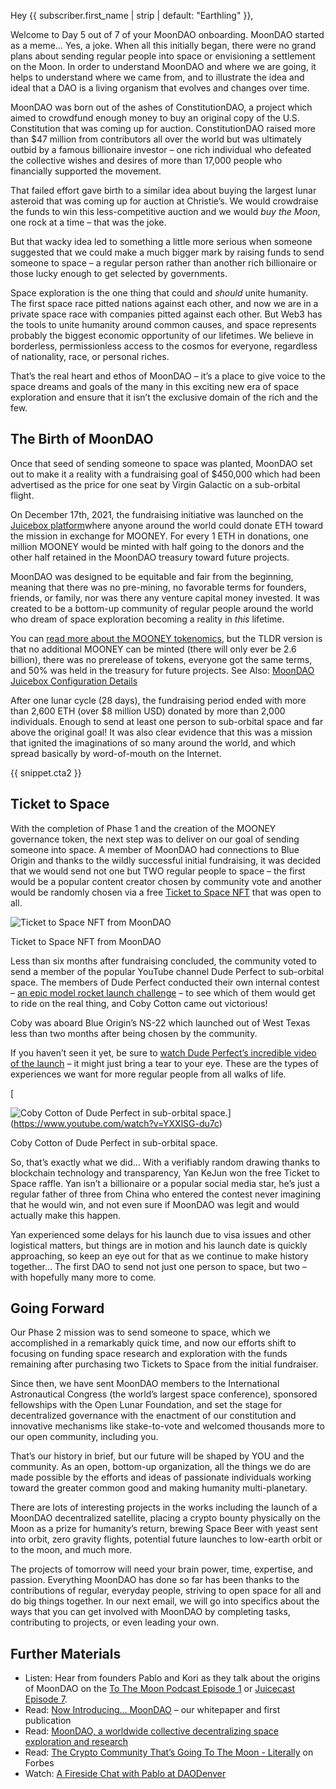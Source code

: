 Hey {{ subscriber.first_name | strip | default: "Earthling" }},

Welcome to Day 5 out of 7 of your MoonDAO onboarding. MoonDAO started as a meme… Yes, a joke. When all this initially began, there were no grand plans about sending regular people into space or envisioning a settlement on the Moon. In order to understand MoonDAO and where we are going, it helps to understand where we came from, and to illustrate the idea and ideal that a DAO is a living organism that evolves and changes over time.

MoonDAO was born out of the ashes of ConstitutionDAO, a project which aimed to crowdfund enough money to buy an original copy of the U.S. Constitution that was coming up for auction. ConstitutionDAO raised more than $47 million from contributors all over the world but was ultimately outbid by a famous billionaire investor – one rich individual who defeated the collective wishes and desires of more than 17,000 people who financially supported the movement.

That failed effort gave birth to a similar idea about buying the largest lunar asteroid that was coming up for auction at Christie’s. We would crowdraise the funds to win this less-competitive auction and we would _buy the Moon_, one rock at a time – that was the joke.

But that wacky idea led to something a little more serious when someone suggested that we could make a much bigger mark by raising funds to send someone to space – a regular person rather than another rich billionaire or those lucky enough to get selected by governments.

Space exploration is the one thing that could and _should_ unite humanity. The first space race pitted nations against each other, and now we are in a private space race with companies pitted against each other. But Web3 has the tools to unite humanity around common causes, and space represents probably the biggest economic opportunity of our lifetimes. We believe in borderless, permissionless access to the cosmos for everyone, regardless of nationality, race, or personal riches.

That’s the real heart and ethos of MoonDAO – it’s a place to give voice to the space dreams and goals of the many in this exciting new era of space exploration and ensure that it isn’t the exclusive domain of the rich and the few.

## The Birth of MoonDAO

Once that seed of sending someone to space was planted, MoonDAO set out to make it a reality with a fundraising goal of $450,000 which had been advertised as the price for one seat by Virgin Galactic on a sub-orbital flight.

On December 17th, 2021, the fundraising initiative was launched on the [​Juicebox platform​](https://juicebox.money/p/moondao) where anyone around the world could donate ETH toward the mission in exchange for MOONEY. For every 1 ETH in donations, one million MOONEY would be minted with half going to the donors and the other half retained in the MoonDAO treasury toward future projects.

MoonDAO was designed to be equitable and fair from the beginning, meaning that there was no pre-mining, no favorable terms for founders, friends, or family, nor was there any venture capital money invested. It was created to be a bottom-up community of regular people around the world who dream of space exploration becoming a reality in _this_ lifetime.

You can [​read more about the MOONEY tokenomics​](https://docs.moondao.com/token/), but the TLDR version is that no additional MOONEY can be minted (there will only ever be 2.6 billion), there was no prerelease of tokens, everyone got the same terms, and 50% was held in the treasury for future projects. See Also: [​MoonDAO Juicebox Configuration Details​](https://info.juicebox.money/blog/2022-10-18-moondao-config/)

After one lunar cycle (28 days), the fundraising period ended with more than 2,600 ETH (over $8 million USD) donated by more than 2,000 individuals. Enough to send at least one person to sub-orbital space and far above the original goal! It was also clear evidence that this was a mission that ignited the imaginations of so many around the world, and which spread basically by word-of-mouth on the Internet.

{{ snippet.cta2 }}

## Ticket to Space

With the completion of Phase 1 and the creation of the MOONEY governance token, the next step was to deliver on our goal of sending someone into space. A member of MoonDAO had connections to Blue Origin and thanks to the wildly successful initial fundraising, it was decided that we would send not one but TWO regular people to space – the first would be a popular content creator chosen by community vote and another would be randomly chosen via a free [​Ticket to Space NFT​](https://docs.moondao.com/nft-faqs/) that was open to all.

![Ticket to Space NFT from MoonDAO](https://embed.filekitcdn.com/e/5MgHd6kkhZ8fZBAgpuZgWA/t5TRCgnHGVePFm8TUDmaYF?w=800&fit=max)

Ticket to Space NFT from MoonDAO

Less than six months after fundraising concluded, the community voted to send a member of the popular YouTube channel Dude Perfect to sub-orbital space. The members of Dude Perfect conducted their own internal contest – [​an epic model rocket launch challenge​](https://www.youtube.com/watch?v=venrE8gdz30) – to see which of them would get to ride on the real thing, and Coby Cotton came out victorious!

Coby was aboard Blue Origin’s NS-22 which launched out of West Texas less than two months after being chosen by the community.

If you haven’t seen it yet, be sure to [​watch Dude Perfect’s incredible video of the launch​](https://www.youtube.com/watch?v=YXXlSG-du7c) – it might just bring a tear to your eye. These are the types of experiences we want for more regular people from all walks of life.

[

![Coby Cotton of Dude Perfect in sub-orbital space.](https://embed.filekitcdn.com/e/5MgHd6kkhZ8fZBAgpuZgWA/gSqyGj2GVS57vdLVFiqGJn/email)](https://www.youtube.com/watch?v=YXXlSG-du7c)

Coby Cotton of Dude Perfect in sub-orbital space.

So, that’s exactly what we did… With a verifiably random drawing thanks to blockchain technology and transparency, Yan KeJun won the free Ticket to Space raffle. Yan isn’t a billionaire or a popular social media star, he’s just a regular father of three from China who entered the contest never imagining that he would win, and not even sure if MoonDAO was legit and would actually make this happen.

Yan experienced some delays for his launch due to visa issues and other logistical matters, but things are in motion and his launch date is quickly approaching, so keep an eye out for that as we continue to make history together… The first DAO to send not just one person to space, but two – with hopefully many more to come.

## Going Forward

Our Phase 2 mission was to send someone to space, which we accomplished in a remarkably quick time, and now our efforts shift to focusing on funding space research and exploration with the funds remaining after purchasing two Tickets to Space from the initial fundraiser.

Since then, we have sent MoonDAO members to the International Astronautical Congress (the world’s largest space conference), sponsored fellowships with the Open Lunar Foundation, and set the stage for decentralized governance with the enactment of our constitution and innovative mechanisms like stake-to-vote and welcomed thousands more to our open community, including you.

That’s our history in brief, but our future will be shaped by YOU and the community. As an open, bottom-up organization, all the things we do are made possible by the efforts and ideas of passionate individuals working toward the greater common good and making humanity multi-planetary.

There are lots of interesting projects in the works including the launch of a MoonDAO decentralized satellite, placing a crypto bounty physically on the Moon as a prize for humanity’s return, brewing Space Beer with yeast sent into orbit, zero gravity flights, potential future launches to low-earth orbit or to the moon, and much more.

The projects of tomorrow will need your brain power, time, expertise, and passion. Everything MoonDAO has done so far has been thanks to the contributions of regular, everyday people, striving to open space for all and do big things together. In our next email, we will go into specifics about the ways that you can get involved with MoonDAO by completing tasks, contributing to projects, or even leading your own.

## Further Materials

- Listen: Hear from founders Pablo and Kori as they talk about the origins of MoonDAO on the [​To The Moon Podcast Episode 1​](https://open.spotify.com/episode/4klTthDnHbK4ps2xPyqarf?si=f883a763c11148ab) or [​Juicecast Episode 7​](https://open.spotify.com/episode/7iLdXSTNSrCGcI4kWxtK2B?si=7565cbc25b3f4d6f&nd=1).
- Read: [​Now Introducing… MoonDAO​](https://mirror.xyz/pmoncada.eth/uuufJem6v9X-fW3Bu4v1p_3qA5gPf96lZelHUM97BC8) – our whitepaper and first publication
- Read: [​MoonDAO, a worldwide collective decentralizing space exploration and research​](https://info.juicebox.money/blog/2022-10-11-moondao/)
- Read: [​The Crypto Community That’s Going To The Moon - Literally​](https://www.forbes.com/sites/zengernews/2022/11/09/the-crypto-community-thats-going-to-the-moonliterally/?sh=7e1846cb70f0) on Forbes
- Watch: [​A Fireside Chat with Pablo at DAODenver](https://www.youtube.com/watch?v=VYhZ6YeDP18)